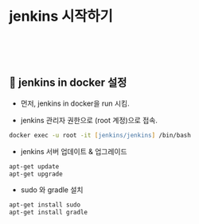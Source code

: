 # jenkins 시작하기


<br>
<br>
<br>


## 🌈 jenkins in docker 설정

* 먼저, jenkins in docker을 run 시킴.

* jenkins 관리자 권한으로 (root 계정)으로 접속.

```zsh
docker exec -u root -it [jenkins/jenkins] /bin/bash
```

* jenkins 서버 업데이트 & 업그레이드

```zsh
apt-get update 
apt-get upgrade
```

* sudo 와 gradle 설치

```zsh
apt-get install sudo
apt-get install gradle
```

